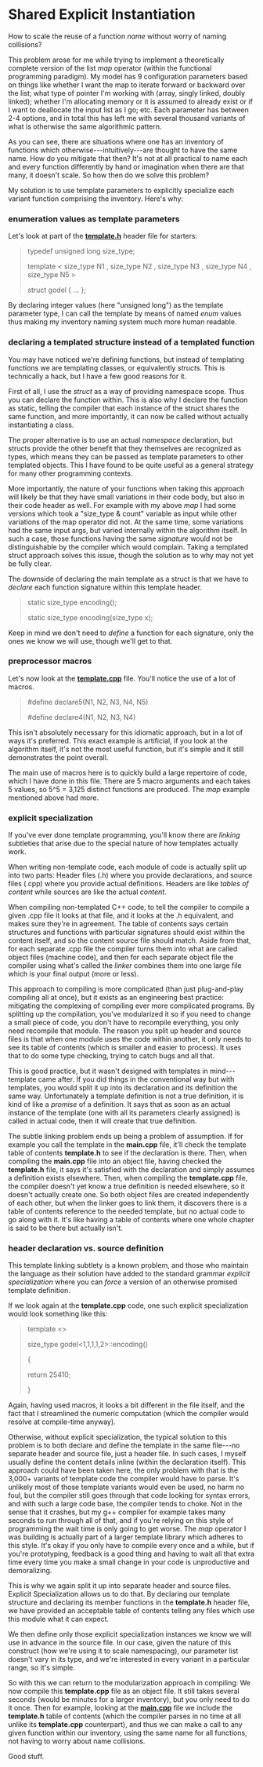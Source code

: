 Shared Explicit Instantiation
=============================

How to scale the reuse of a function *name* without worry of naming collisions?

This problem arose for me while trying to implement a theoretically complete version of the
list *map* operator (within the functional programming paradigm). My model has 9 configuration parameters based
on things like whether I want the map to iterate forward or backward over the list; what type of pointer I'm
working with (array, singly linked, doubly linked); whether I'm allocating memory or it is assumed to already
exist or if I want to deallocate the input list as I go; etc.  Each parameter has between 2-4 options,
and in total this has left me with several thousand variants of what is otherwise the same algorithmic pattern.

As you can see, there are situations where one has an inventory of functions which otherwise---intuitively---are
thought to have the same name. How do you mitigate that then? It's not at all practical to name each and every
function differently by hand or imagination when there are that many, it doesn't scale. So how then do we solve this problem?

My solution is to use template parameters to explicitly specialize each variant function comprising the inventory. Here's why:

### enumeration values as template parameters

Let's look at part of the [**template.h**](template.h) header file for starters:

> typedef unsigned long size\_type;
>
> template &lt; size\_type N1 , size\_type N2 , size\_type N3 , size\_type N4 , size\_type N5 &gt;
>
> struct godel { ... };

By declaring integer values (here "unsigned long") as the template parameter type, I can call the template by means
of named *enum* values thus making my inventory naming system much more human readable.

### declaring a templated structure instead of a templated function

You may have noticed we're defining functions, but instead of templating functions we are templating classes,
or equivalently *struct*s.  This is technically a hack, but I have a few good reasons for it.

First of all, I use the *struct* as a way of providing namespace scope. Thus you can declare the function within.
This is also why I declare the function as static, telling the compiler that each instance of the struct shares
the same function, and more importantly, it can now be called without actually instantiating a class.

The proper alternative is to use an actual *namespace* declaration, but structs provide the other benefit that they
themselves are recognized as types, which means they can be passed as template parameters to other templated objects.
This I have found to be quite useful as a general strategy for many other programming contexts.

More importantly, the nature of your functions when taking this approach will likely be that they have small variations
in their code body, but also in their code header as well. For example with my above *map* I had some versions
which took a "size\_type & count" variable as input while other variations of the map operator did not. At the same time,
some variations had the same input args, but varied internally within the algorithm itself. In such a case, those functions
having the same *signature* would not be distinguishable by the compiler which would complain. Taking a templated struct
approach solves this issue, though the solution as to why may not yet be fully clear.

The downside of declaring the main template as a struct is that we have to *declare* each function signature within this
template header.

> static size\_type encoding();
>
> static size\_type encoding(size\_type x);

Keep in mind we don't need to *define* a function for each signature, only the ones we know we will use,
though we'll get to that.

### preprocessor macros

Let's now look at the [**template.cpp**](template.cpp) file. You'll notice the use of a lot of macros.

> \#define declare5(N1, N2, N3, N4, N5)
>
> \#define declare4(N1, N2, N3, N4)

This isn't absolutely necessary for this idiomatic approach, but in a lot of ways it's preferred.
This exact example is artificial, if you look at the algorithm itself, it's not the most useful function,
but it's simple and it still demonstrates the point overall.

The main use of macros here is to quickly build a large repertoire of code, which I have done in this file. There are
5 macro arguments and each takes 5 values, so 5^5 = 3,125 distinct functions are produced. The *map* example mentioned
above had more.

### explicit specialization

If you've ever done template programming, you'll know there are *linking* subtleties that arise due to the special nature
of how templates actually work.

When writing non-template code, each module of code is actually split up into two parts: Header files (.h) where you
provide declarations, and source files (.cpp) where you provide actual definitions. Headers are like *tables of content*
while sources are like the actual *content*.

When compiling non-templated C++ code, to tell the compiler to compile a given .cpp file it looks at that file, and
it looks at the .h equivalent, and makes sure they're in agreement. The table of contents says certain structures and
functions with particular signatures should exist within the content itself, and so the content source file should match.
Aside from that, for each separate .cpp file the compiler turns them into what are called object files (machine code),
and then for each separate object file the compiler using what's called the *linker* combines them into one large file
which is your final output (more or less).

This approach to compiling is more complicated (than just plug-and-play compiling all at once), but it exists as an
engineering best practice: mitigating the complexing of compiling ever more complicated programs. By splitting up the
compilation, you've modularized it so if you need to change a small piece of code, you don't have to recompile everything,
you only need recompile that module. The reason you split up header and source files is that when one module uses the
code within another, it only needs to see its table of contents (which is smaller and easier to process). It uses that
to do some type checking, trying to catch bugs and all that.

This is good practice, but it wasn't designed with templates in mind---template came after.  If you did things in the
conventional way but with templates, you would split it up into its declaration and its definition the same way.
Unfortunately a template definition is not a true definition, it is kind of like a *promise* of a definition.
It says that as soon as an actual instance of the template (one with all its parameters clearly assigned) is called in
actual code, then it will create that true definition.

The subtle linking problem ends up being a problem of assumption. If for example you call the template in the
**main.cpp** file, it'll check the template table of contents **template.h** to see if the declaration is there.
Then, when compiling the **main.cpp** file into an object file, having checked the **template.h** file, it says it's satisfied
with the declaration and simply assumes a definition exists elsewhere. Then, when compiling the **template.cpp** file,
the compiler doesn't yet know a true definition is needed elsewhere, so it doesn't actually create one. So both
object files are created independently of each other, but when the linker goes to link them, it discovers there is
a table of contents reference to the needed template, but no actual code to go along with it. It's like having
a table of contents where one whole chapter is said to be there but actually isn't.

### header declaration vs. source definition

This template linking subtlety is a known problem, and those who maintain the language as their solution have added
to the standard grammar *explicit specialization* where you can *force* a version of an otherwise promised template definition.

If we look again at the **template.cpp** code, one such explicit specialization would look something like this:

> template &lt;&gt;
>
> size\_type godel&lt;1,1,1,1,2&gt;::encoding()
>
> {
>
>	return 25410;
>
> }

Again, having used macros, it looks a bit different in the file itself, and the fact that I streamlined the numeric computation
(which the compiler would resolve at compile-time anyway).

Otherwise, without explicit specialization, the typical solution to this problem is to both declare and define the
template in the same file---no separate header and source file, just a header file.  In such cases, I myself usually
define the content details inline (within the declaration itself).  This approach could have been taken here,
the only problem with that is the 3,000+ variants of template code the compiler would have to parse.
It's unlikely most of those template variants would even be used, no harm no foul, but the compiler still goes
through that code looking for syntax errors, and with such a large code base, the compiler tends to choke.
Not in the sense that it crashes, but my g++ compiler for example takes many seconds to run through all of that,
and if you're relying on this style of programming the wait time is only going to get worse. The *map* operator
I was building is actually part of a larger template library which adheres to this style. It's okay if you only
have to compile every once and a while, but if you're prototyping, feedback is a good thing and having to wait
all that extra time every time you make a small change in your code is unproductive and demoralizing.

This is why we again split it up into separate header and source files. Explicit Specialization allows us to do that.
By declaring our template structure and declaring its member functions in the **template.h** header file, we have provided
an acceptable table of contents telling any files which use this module what it can expect.

We then define only those explicit specialization instances we know we will use in advance in the source file.
In our case, given the nature of this construct (how we're using it to scale namespacing), our parameter list
doesn't vary in its type, and we're interested in every variant in a particular range, so it's simple.

So with this we can return to the modularization approach in compiling: We now compile this **template.cpp**
file as an object file. It still takes several seconds (would be minutes for a larger inventory),
but you only need to do it once. Then for example, looking at the [**main.cpp**](main.cpp) file we include
the **template.h** table of contents (which the compiler parses in no time at all unlike
its **template.cpp** counterpart), and thus we can make a call to any given function within our inventory,
using the same name for all functions, not having to worry about name collisions.

Good stuff.

